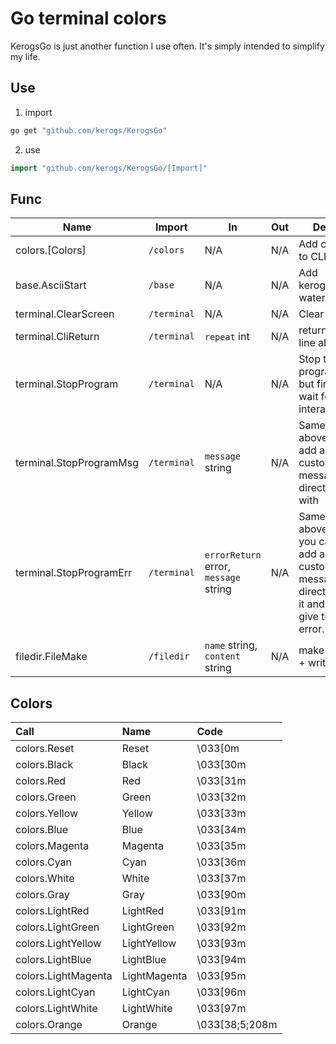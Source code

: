 # Go terminal colors
KerogsGo is just another function I use often. It's simply intended to simplify my life.

## Use
1. import
```sh
go get "github.com/kerogs/KerogsGo"
```
2. use
```Go
import "github.com/kerogs/KerogsGo/[Import]"
```

## Func 
|Name|Import|In|Out|Desc|
|-|-|-|-|-|
|colors.[Colors]|``/colors``|N/A|N/A|Add colors to CLI|
|base.AsciiStart|``/base``|N/A|N/A|Add kerogs watermark|
|terminal.ClearScreen|``/terminal``|N/A|N/A|Clear cmd|
|terminal.CliReturn|``/terminal``|``repeat`` int|N/A|return x line above|
|terminal.StopProgram|``/terminal``|N/A|N/A|Stop the program, but first wait for an interaction.|
|terminal.StopProgramMsg|``/terminal``|``message`` string|N/A|Same as above, just add a custom message directly with|
|terminal.StopProgramErr|``/terminal``|``errorReturn`` error, ``message`` string|N/A|Same as above, just you can add a custom message directly to it and also give the error.|
|filedir.FileMake|``/filedir``|``name`` string, ``content`` string|N/A|make a file + write in|

## Colors
|Call|Name|Code|
|:---|:---|:---|
colors.Reset|Reset|\033[0m|
colors.Black|Black|\033[30m|
colors.Red|Red|\033[31m|
colors.Green|Green|\033[32m|
colors.Yellow|Yellow|\033[33m|
colors.Blue|Blue|\033[34m|
colors.Magenta|Magenta|\033[35m|
colors.Cyan|Cyan|\033[36m|
colors.White|White|\033[37m|
colors.Gray|Gray|\033[90m|
colors.LightRed|LightRed|\033[91m|
colors.LightGreen|LightGreen|\033[92m|
colors.LightYellow|LightYellow|\033[93m|
colors.LightBlue|LightBlue|\033[94m|
colors.LightMagenta|LightMagenta|\033[95m|
colors.LightCyan|LightCyan|\033[96m|
colors.LightWhite|LightWhite|\033[97m|
colors.Orange|Orange|\033[38;5;208m|